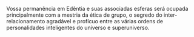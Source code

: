 ﻿Vossa permanência em Edêntia e suas associadas esferas será ocupada principalmente com a mestria da ética de grupo, o segredo do inter-relacionamento agradável e profícuo entre as várias ordens de personalidades inteligentes do universo e superuniverso.